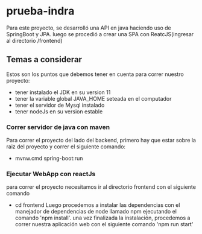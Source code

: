 # prueba-indra

Para este proyecto, se desarrolló una API en java haciendo uso de SpringBoot y JPA. luego se procedió a crear una SPA con ReatcJS(ingresar al directorio /frontend)

## Temas a considerar

Estos son los puntos que debemos tener en cuenta para correr nuestro proyecto:
- tener instalado el JDK en su version 11
- tener la variable global JAVA_HOME seteada en el computador
- tener el servidor de Mysql instalado
- tener nodeJs en su version estable

### Correr servidor de java con maven
Para correr el proyecto del lado del backend, primero hay que estar sobre la raiz del proyecto y correr el siguiente comando:
- mvnw.cmd spring-boot:run

### Ejecutar WebApp con reactJs
para correr el proyecto necesitamos ir al directorio frontend con el siguiente comando
- cd frontend
Luego procedemos a instalar las dependencias con el manejador de dependencias de node llamado npm ejecutando el comando 'npm install'.
una vez finalizada la instalación, procedemos a correr nuestra aplicación web con el siguiente comando 'npm run start'
